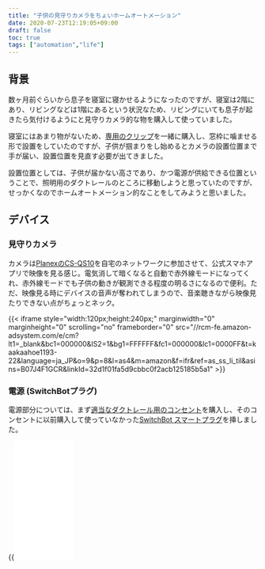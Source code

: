 ```yaml
---
title: "子供の見守りカメラをちょいホームオートメーション"
date: 2020-07-23T12:19:05+09:00
draft: false
toc: true
tags: ["automation","life"]
---
```


## 背景

数ヶ月前ぐらいから息子を寝室に寝かせるようになったのですが、寝室は2階にあり、リビングなどは1階にあるという状況なため、リビングにいても息子が起きたら気付けるようにと見守りカメラ的な物を購入して使っていました。

寝室にはあまり物がないため、[専用のクリップ](https://amzn.to/3eTiYmy)を一緒に購入し、窓枠に噛ませる形で設置をしていたのですが、子供が掴まりをし始めるとカメラの設置位置まで手が届い、設置位置を見直す必要が出てきました。

設置位置としては、子供が届かない高さであり、かつ電源が供給できる位置ということで、照明用のダクトレールのところに移動しようと思っていたのですが、せっかくなのでホームオートメーション的なことをしてみようと思いました。

## デバイス

### 見守りカメラ

カメラは[PlanexのCS-QS10](https://www.planex.co.jp/products/cs-qs10/index.shtml)を自宅のネットワークに参加させて、公式スマホアプリで映像を見る感じ。電気消して暗くなると自動で赤外線モードになってくれ、赤外線モードでも子供の動きが観測できる程度の明るさになるので便利。ただ、映像見る時にデバイスの音声が奪われてしまうので、音楽聴きながら映像見たりできない点がちょっとネック。

<!-- スマカメ -->
{{< iframe style="width:120px;height:240px;" marginwidth="0" marginheight="0" scrolling="no" frameborder="0" src="//rcm-fe.amazon-adsystem.com/e/cm?lt1=_blank&bc1=000000&IS2=1&bg1=FFFFFF&fc1=000000&lc1=0000FF&t=kaakaahoe1193-22&language=ja_JP&o=9&p=8&l=as4&m=amazon&f=ifr&ref=as_ss_li_til&asins=B07J4F1GCR&linkId=32d1f01fa5d9cbbc0f2acb125185b5a1" >}}


### 電源 (SwitchBotプラグ)

電源部分については、まず[適当なダクトレール用のコンセント](https://amzn.to/3g7n5Nj)を購入し、そのコンセントに以前購入して使っていなかった[SwitchBot スマートプラグ](https://amzn.to/3fVim10)を挿しました。

<!-- SwitchBotプラグ-->
{{<iframe style="width:120px;height:240px;" marginwidth="0" marginheight="0" scrolling="no" frameborder="0" src="//rcm-fe.amazon-adsystem.com/e/cm?lt1=_blank&bc1=000000&IS2=1&bg1=FFFFFF&fc1=000000&lc1=0000FF&t=kaakaahoe1193-22&language=ja_JP&o=9&p=8&l=as4&m=amazon&f=ifr&ref=as_ss_li_til&asins=B07TVSGJT4&linkId=265b9a044b9553f66025110a4b89f586" >}}

これで、[SwitchBotアプリ](https://apps.apple.com/jp/app/switchbot/id1087374760)経由で電源のON/OFFやスケジューリングなどができるようになります。設置方法としてはこんな感じ。

![スマカメ](https://blog.kaakaa.dev/images/posts/life/home-automation-smacame.png)

レールを這わせることでコードを見えなくすることもできそうですが、家族以外入らない寝室なので横着しました。

とりあえずココまででもスマホからカメラのON/OFFができ、かつ高さも取れているので十分なのですが、お遊びでiPhoenixのNFC機能を使ってみることにしまいた。

### NFCタグ

少し前に↓の記事を読み、興味を持っていました。(Androidではだいぶ昔からできていたようですが)
[iPhoneとNFCタグを使った家電制御が便利すぎる！【Siriショートカット】 \- CHASUKE\.com](https://chasuke.com/nfctag/)

[SwitchBot スマートプラグ](https://amzn.to/3fVim10)のON/OFF機能を持ったNFCタグを寝室の扉に貼っておき、子供を寝かせた後、出る時にピッとすると見守りカメラの電源をONにし、寝室にいくときにまたピッとするとカメラの電源がOFFになるイメージ。

とりあえずNFCタグを購入。

<!-- NFC タグシール -->
{{< iframe style="width:120px;height:240px;" marginwidth="0" marginheight="0" scrolling="no" frameborder="0" src="//rcm-fe.amazon-adsystem.com/e/cm?lt1=_blank&bc1=000000&IS2=1&bg1=FFFFFF&fc1=000000&lc1=0000FF&t=kaakaahoe1193-22&language=ja_JP&o=9&p=8&l=as4&m=amazon&f=ifr&ref=as_ss_li_til&asins=B00GXSGL5G&linkId=656babae51c4d8104e6663d30c01c013" >}}

パッケージには "**Android**" としか書いておらず、「アレ？」と思って[公式サイト](https://www.sanwa.co.jp/product/syohin.asp?code=MM-NFCT)を見に行ったらハッキリと「iPhoneは非対応です」と書いてあり一瞬焦りましたが、まだiPhoneにNFC機能が付く前の話だったようで一安心。

> ※iPhone、iPadは非対応です。（2014年6月現在）

(2014年...相当昔の商品だったのか...)

設定後、ドアノブのところにNFCタグを貼り、さて動作確認と行こうとしたら動かず...どうやら金属製の部分に貼ると反応してくれないようで。[公式サイト](https://www.sanwa.co.jp/product/syohin.asp?code=MM-NFCT)にもハッキリ書いてありましたね...。

> ※アルミなどの金属面には対応していません。

貼りなおそうとしたらシール部分とNFC部分？が分離してしまい使い物にならなくなったため、また新しいNFCタグで設定し直し。今度はドアの木の部分に貼り動作することを確認。

![NFCタグ](https://blog.kaakaa.dev/images/posts/life/home-automation-nfc.png)

とりあえずこれで見守りカメラのON/OFFの操作をiPhoneをかざすだけでできるようになりました。NFCタグの使い勝手も分かり、ショートカットアプリ使用の実績も解除しました。

## おわりに

照明用のダクトレールに見守りカメラを設置すると、広い範囲を見れるので便利。（ダクトレールに取り付ける関係上、カメラの上下が逆転してしまってる）

![shot](https://blog.kaakaa.dev/images/posts/life/home-automation-shot.png)

NFCタグとショートカットの組み合わせは便利そうだけど、今のところ他に良いユースケースは思い付かず。まぁ、思いついたらすぐ試せる材料が揃えられたのは良かったかな。
